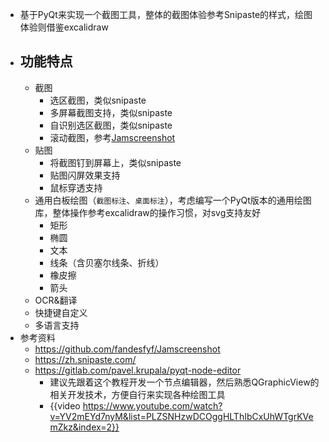 - 基于PyQt来实现一个截图工具，整体的截图体验参考Snipaste的样式，绘图体验则借鉴excalidraw
- ## 功能特点
	- 截图
		- 选区截图，类似snipaste
		- 多屏幕截图支持，类似snipaste
		- 自识别选区截图，类似snipaste
		- 滚动截图，参考[Jamscreenshot](https://github.com/fandesfyf/Jamscreenshot)
	- 贴图
		- 将截图钉到屏幕上，类似snipaste
		- 贴图闪屏效果支持
		- 鼠标穿透支持
	- 通用白板绘图（`截图标注`、`桌面标注`），考虑编写一个PyQt版本的通用绘图库，整体操作参考excalidraw的操作习惯，对svg支持友好
		- 矩形
		- 椭圆
		- 文本
		- 线条（含贝塞尔线条、折线）
		- 橡皮擦
		- 箭头
	- OCR&翻译
	- 快捷键自定义
	- 多语言支持
- 参考资料
	- https://github.com/fandesfyf/Jamscreenshot
	- https://zh.snipaste.com/
	- https://gitlab.com/pavel.krupala/pyqt-node-editor
		- 建议先跟着这个教程开发一个节点编辑器，然后熟悉QGraphicView的相关开发技术，方便自行来实现各种绘图工具
		- {{video https://www.youtube.com/watch?v=YV2mEYd7nyM&list=PLZSNHzwDCOggHLThIbCxUhWTgrKVemZkz&index=2}}
